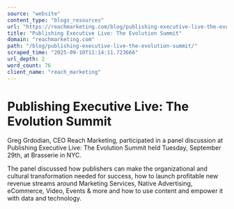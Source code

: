 ```yaml
---
source: "website"
content_type: "blogs_resources"
url: "https://reachmarketing.com/blog/publishing-executive-live-the-evolution-summit/"
title: "Publishing Executive Live: The Evolution Summit"
domain: "reachmarketing.com"
path: "/blog/publishing-executive-live-the-evolution-summit/"
scraped_time: "2025-09-10T11:14:11.723666"
url_depth: 2
word_count: 76
client_name: "reach_marketing"
---
```


# Publishing Executive Live: The Evolution Summit

Greg Grdodian, CEO Reach Marketing, participated in a panel discussion at Publishing Executive Live: The Evolution Summit held Tuesday, September 29th, at Brasserie in NYC.

The panel discussed how publishers can make the organizational and cultural transformation needed for success, how to launch profitable new revenue streams around Marketing Services, Native Advertising, eCommerce, Video, Events & more and how to use content and empower it with data and technology.